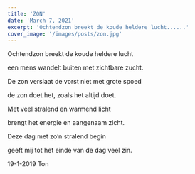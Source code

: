 ```yaml
---
title: 'ZON'
date: 'March 7, 2021'
excerpt: 'Ochtendzon breekt de koude heldere lucht......'
cover_image: '/images/posts/zon.jpg'
---
```


					
Ochtendzon breekt de koude heldere lucht

een mens wandelt buiten met zichtbare zucht.

De zon verslaat de vorst niet met grote spoed

de zon doet het, zoals het altijd doet.

Met veel stralend en warmend licht

brengt het energie en aangenaam zicht.

Deze dag met zo’n stralend begin

geeft mij tot het einde van de dag veel zin.

19-1-2019 Ton
